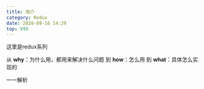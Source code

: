 ```yaml
---
title: 简介
category: Redux
date: 2020-09-16 14:29
top: 999
---
```


这里是redux系列

从 
**why**：为什么用，都用来解决什么问题
到
**how**：怎么用
到
**what**：具体怎么实现的

一一解析